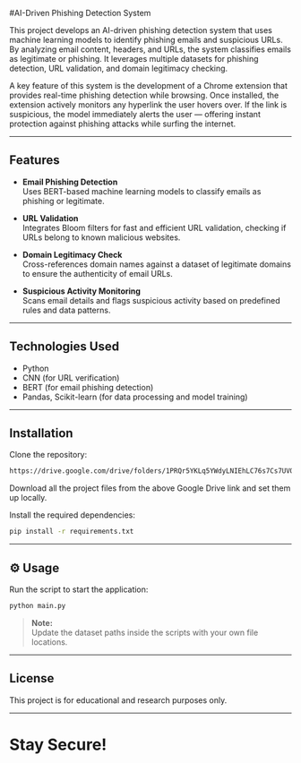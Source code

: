 #AI-Driven Phishing Detection System

This project develops an AI-driven phishing detection system that uses machine learning models to identify phishing emails and suspicious URLs.
By analyzing email content, headers, and URLs, the system classifies emails as legitimate or phishing.
It leverages multiple datasets for phishing detection, URL validation, and domain legitimacy checking.

A key feature of this system is the development of a Chrome extension that provides real-time phishing detection while browsing.
Once installed, the extension actively monitors any hyperlink the user hovers over.
If the link is suspicious, the model immediately alerts the user — offering instant protection against phishing attacks while surfing the internet.

---

## Features

- **Email Phishing Detection**  
  Uses BERT-based machine learning models to classify emails as phishing or legitimate.

- **URL Validation**  
  Integrates Bloom filters for fast and efficient URL validation, checking if URLs belong to known malicious websites.

- **Domain Legitimacy Check**  
  Cross-references domain names against a dataset of legitimate domains to ensure the authenticity of email URLs.

- **Suspicious Activity Monitoring**  
  Scans email details and flags suspicious activity based on predefined rules and data patterns.

---

## Technologies Used

- Python
- CNN (for URL verification)
- BERT (for email phishing detection)
- Pandas, Scikit-learn (for data processing and model training)

---

## Installation

Clone the repository:
```bash
https://drive.google.com/drive/folders/1PRQr5YKLq5YWdyLNIEhLC76s7Cs7UVOx?usp=drive_link
```

Download all the project files from the above Google Drive link and set them up locally.

Install the required dependencies:
```bash
pip install -r requirements.txt
```

---

## ⚙️ Usage

Run the script to start the application:
```bash
python main.py
```

> **Note:**  
> Update the dataset paths inside the scripts with your own file locations.

---

## License

This project is for educational and research purposes only.

---

# Stay Secure!
